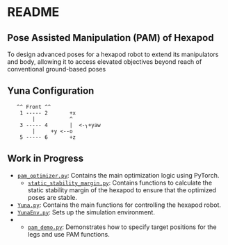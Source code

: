 # README

## Pose Assisted Manipulation (PAM) of Hexapod
To design advanced poses for a hexapod robot to extend its manipulators and body, allowing it to access elevated objectives beyond reach of conventional ground-based poses

## Yuna Configuration

       ^^ Front ^^   
        1 ----- 2       +x  
            |           ^  
        3 ----- 4       |  <-╮+yaw   
            |     +y <--o    
        5 ----- 6       +z     

## Work in Progress
- [`pam_optimizer.py`](pam_optimizer.py): Contains the main optimization logic using PyTorch.
    - [`static_stability_margin.py`](static_stability_margin.py): Contains functions to calculate the static stability margin of the hexapod to ensure that the optimized poses are stable.
- [`Yuna.py`](Yuna.py): Contains the main functions for controlling the hexapod robot.
- [`YunaEnv.py`](YunaEnv.py): Sets up the simulation environment.
- - [`pam_demo.py`](pam_demo.py): Demonstrates how to specify target positions for the legs and use PAM functions. 
